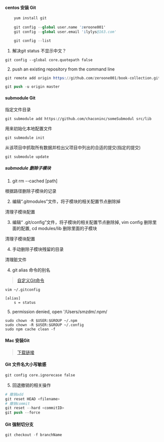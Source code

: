 #### centos 安装 Git

```s
    yum install git
    
    git config --global user.name 'zeroone001'
    git config --global user.email 'ilylys@163.com'

    git config --list

```
1. 解决git status 不显示中文？

`git config --global core.quotepath false`

2. push an existing repository from the command line

```s
git remote add origin https://github.com/zeroone001/book-collection.git

git push -u origin master
```

#### submodule Git

指定文件目录

`git submodule add https://github.com/chaconinc/someSubmodul src/lib`

用来初始化本地配置文件

`git submodule init`

从该项目中抓取所有数据并检出父项目中列出的合适的提交(指定的提交)
 
`git submodule update`

##### submodule 删除子模块

1. git rm --cached [path]

根据路径删除子模块的记录

2. 编辑“.gitmodules”文件，将子模块的相关配置节点删除掉

清理子模块配置

3. 编辑“ .git/config”文件，将子模块的相关配置节点删除掉, vim config 删除里面的配置, cd modules/lib 删除里面的子模块

清理子模块配置

4) 手动删除子模块残留的目录

清理脏文件


4. git alias 命令的别名
   
> [自定义Git命令](https://www.kawabangga.com/posts/2177)

`vim ~/.gitconfig`

```
[alias]
    s = status
```
5. permission denied, open '/Users/smzdm/.npm/

```
sudo chown -R $USER:$GROUP ~/.npm
sudo chown -R $USER:$GROUP ~/.config
sudo npm cache clean -f
```
#### Mac 安装Git

> [下载链接](https://sourceforge.net/projects/git-osx-installer/)

#### Git 文件名大小写敏感

```s
git config core.ignorecase false
```

5. 回退撤销的相关操作

```s
# 撤销add
git reset HEAD <filename>
# 撤销commit
git reset --hard <commitID>
git push --force
```

#### Git 强制切分支

```s
git checkout -f branchName
```